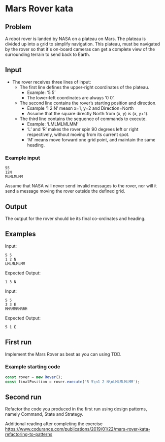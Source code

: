 # Mars Rover kata

## Problem

A robot rover is landed by NASA on a plateau on Mars.
The plateau is divided up into a grid to simplify navigation.
This plateau, must be navigated by the rover so that it´s on-board cameras can get a complete view of the surrounding terrain to send back to Earth.

## Input

- The rover receives three lines of input:
  - The first line defines the upper-right coordinates of the plateau.
    - Example: ‘5 5’
    - The lower-left coordinates are always ‘0 0’.
  - The second line contains the rover’s starting position and direction.
    - Example ‘1 2 N’ measn x=1, y=2 and Direction=North
    - Assume that the square directly North from (x, y) is (x, y+1).
  - The third line contains the sequence of commands to execute.
    - Example: ‘LMLMLMLMM’
    - ‘L’ and ‘R’ makes the rover spin 90 degrees left or right respectively, without moving from its current spot.
    - ‘M’ means move forward one grid point, and maintain the same heading.

### Example input

```text
55
12N
MLMLMLMM
```

Assume that NASA will never send invalid messages to the rover, nor will it send a message moving the rover outside the defined grid.

## Output

The output for the rover should be its final co-ordinates and heading.

## Examples

Input:

```text
5 5
1 2 N
LMLMLMLMM
```

Expected Output:

```text
1 3 N
```

Input:

```text
5 5
3 3 E
MMRMMRMRRM
```

Expected Output:

```text
5 1 E
```

## First run

Implement the Mars Rover as best as you can using TDD.

### Example starting code

```typescript
const rover = new Rover();
const finalPosition = rover.execute('5 5\n1 2 N\nLMLMLMLMM');
```

## Second run

Refactor the code you produced in the first run using design patterns, namely Command, State and Strategy.

Additional reading after completing the exercise <https://www.codurance.com/publications/2019/01/22/mars-rover-kata-refactoring-to-patterns>
